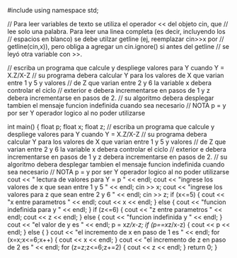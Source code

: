 #include<iostream>
using namespace std;

// Para leer variables de texto se utiliza el operador << del objeto cin, que
// lee solo una palabra. Para leer una linea completa (es decir, incluyendo los
// espacios en blanco) se debe utilzar getline (ej, reemplazar cin>>x por
// getline(cin,x)), pero obliga a agregar un cin.ignore() si antes del getline
// se leyó otra variable con >>.

// escriba un programa que calcule y despliege valores para Y cuando Y = X.Z/X-Z 
// su programa debera calcular Y para los valores de X que varian entre 1 y 5 y valores
// de Z que varian entre 2 y 6 la variable x debera controlar el ciclo 
// exterior e debera incrementarse en pasos de 1 y z debera incrementarse en pasos de 2.
// su  algoritmo debera desplegar tambien el mensaje funcion indefinida cuando sea necesario
// NOTA p = y por ser Y operador logico al no poder utilizarse




int main() {
	float p;
	float x;
	float z;
	// escriba un programa que calcule y despliege valores para Y cuando Y = X.Z/X-Z 
	// su programa debera calcular Y para los valores de X que varian entre 1 y 5 y valores
	// de Z que varian entre 2 y 6 la variable x debera controlar el ciclo 
	// exterior e debera incrementarse en pasos de 1 y z debera incrementarse en pasos de 2.
	// su  algoritmo debera desplegar tambien el mensaje funcion indefinida cuando sea necesario
	// NOTA p = y por ser Y operador logico al no poder utilizarse
	cout << " lectura de valores para Y = p " << endl;
	cout << "ingrese los valores de x que sean entre 1 y 5 " << endl;
	cin >> x;
	cout << "ingrese los valores para z que sean entre 2 y 6 " << endl;
	cin >> z;
	if (x<=5) {
		cout << "x entre parametros " << endl;
		cout << x << endl;
	} else {
		cout << "funcion indefinida para y " << endl;
	}
	if (z<=6) {
		cout << "z entre parametros " << endl;
		cout << z << endl;
	} else {
		cout << "funcion indefinida y " << endl;
	}
	cout << "el valor de y es " << endl;
	p = x*z/x-z;
	if (p==x*z/x-z) {
		cout << p << endl;
	} else {
	}
	cout << "el incremento de x en paso de 1  es " << endl;
	for (x=x;x<=6;x++) {
		cout << x << endl;
	}
	cout << "el incremento de z en paso de 2  es " << endl;
	for (z=z;z<=6;z+=2) {
		cout << z << endl;
	}
	return 0;
}

